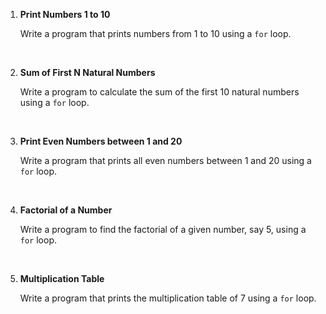 1. **Print Numbers 1 to 10**
   
   Write a program that prints numbers from 1 to 10 using a `for` loop.

&nbsp;

2. **Sum of First N Natural Numbers**
   
   Write a program to calculate the sum of the first 10 natural numbers using a `for` loop.

&nbsp;

3. **Print Even Numbers between 1 and 20**
   
   Write a program that prints all even numbers between 1 and 20 using a `for` loop.
   
&nbsp;

4. **Factorial of a Number**
   
   Write a program to find the factorial of a given number, say 5, using a `for` loop.

&nbsp;

5. **Multiplication Table**
   
   Write a program that prints the multiplication table of 7 using a `for` loop.

&nbsp;
